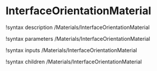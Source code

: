 <!-- MOOSE Documentation Stub: Remove this when content is added. -->

# InterfaceOrientationMaterial
!syntax description /Materials/InterfaceOrientationMaterial

!syntax parameters /Materials/InterfaceOrientationMaterial

!syntax inputs /Materials/InterfaceOrientationMaterial

!syntax children /Materials/InterfaceOrientationMaterial
